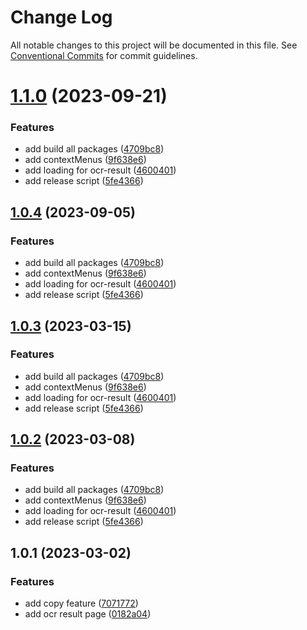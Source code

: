 # Change Log

All notable changes to this project will be documented in this file.
See [Conventional Commits](https://conventionalcommits.org) for commit guidelines.

# [1.1.0](https://github.com/zzzzzzzcccccc/chrome-plugins/compare/@chrome-plugin/ocr-result@1.0.1...@chrome-plugin/ocr-result@1.1.0) (2023-09-21)


### Features

* add build all packages ([4709bc8](https://github.com/zzzzzzzcccccc/chrome-plugins/commit/4709bc8274a40e74c4b9170326093555ccb15a9f))
* add contextMenus ([9f638e6](https://github.com/zzzzzzzcccccc/chrome-plugins/commit/9f638e6432a956246290b5cde6b10cc799894f1a))
* add loading for ocr-result ([4600401](https://github.com/zzzzzzzcccccc/chrome-plugins/commit/46004012a66570299dbc5bb71665fe26ef98951d))
* add release script ([5fe4366](https://github.com/zzzzzzzcccccc/chrome-plugins/commit/5fe4366a26d22e360bbfc404add470cd4123e069))





## [1.0.4](https://github.com/zzzzzzzcccccc/chrome-plugins/compare/@chrome-plugin/ocr-result@1.0.1...@chrome-plugin/ocr-result@1.0.4) (2023-09-05)


### Features

* add build all packages ([4709bc8](https://github.com/zzzzzzzcccccc/chrome-plugins/commit/4709bc8274a40e74c4b9170326093555ccb15a9f))
* add contextMenus ([9f638e6](https://github.com/zzzzzzzcccccc/chrome-plugins/commit/9f638e6432a956246290b5cde6b10cc799894f1a))
* add loading for ocr-result ([4600401](https://github.com/zzzzzzzcccccc/chrome-plugins/commit/46004012a66570299dbc5bb71665fe26ef98951d))
* add release script ([5fe4366](https://github.com/zzzzzzzcccccc/chrome-plugins/commit/5fe4366a26d22e360bbfc404add470cd4123e069))





## [1.0.3](https://github.com/zzzzzzzcccccc/chrome-plugins/compare/@chrome-plugin/ocr-result@1.0.1...@chrome-plugin/ocr-result@1.0.3) (2023-03-15)


### Features

* add build all packages ([4709bc8](https://github.com/zzzzzzzcccccc/chrome-plugins/commit/4709bc8274a40e74c4b9170326093555ccb15a9f))
* add contextMenus ([9f638e6](https://github.com/zzzzzzzcccccc/chrome-plugins/commit/9f638e6432a956246290b5cde6b10cc799894f1a))
* add loading for ocr-result ([4600401](https://github.com/zzzzzzzcccccc/chrome-plugins/commit/46004012a66570299dbc5bb71665fe26ef98951d))
* add release script ([5fe4366](https://github.com/zzzzzzzcccccc/chrome-plugins/commit/5fe4366a26d22e360bbfc404add470cd4123e069))





## [1.0.2](https://github.com/zzzzzzzcccccc/chrome-plugins/compare/@chrome-plugin/ocr-result@1.0.1...@chrome-plugin/ocr-result@1.0.2) (2023-03-08)


### Features

* add build all packages ([4709bc8](https://github.com/zzzzzzzcccccc/chrome-plugins/commit/4709bc8274a40e74c4b9170326093555ccb15a9f))
* add contextMenus ([9f638e6](https://github.com/zzzzzzzcccccc/chrome-plugins/commit/9f638e6432a956246290b5cde6b10cc799894f1a))
* add loading for ocr-result ([4600401](https://github.com/zzzzzzzcccccc/chrome-plugins/commit/46004012a66570299dbc5bb71665fe26ef98951d))
* add release script ([5fe4366](https://github.com/zzzzzzzcccccc/chrome-plugins/commit/5fe4366a26d22e360bbfc404add470cd4123e069))





## 1.0.1 (2023-03-02)


### Features

* add copy feature ([7071772](https://github.com/zzzzzzzcccccc/chrome-plugins/commit/7071772e09cb227a51fca7b37fb6cea6e20120c6))
* add ocr result page ([0182a04](https://github.com/zzzzzzzcccccc/chrome-plugins/commit/0182a04972587a01338a065364e24e29b49da951))
